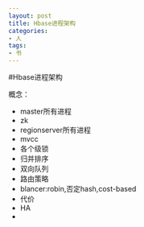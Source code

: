 ```yaml
---
layout: post
title: Hbase进程架构
categories:
- 人
tags:
- 书
---
```




#Hbase进程架构

概念：

- master所有进程
- zk
- regionserver所有进程
- mvcc
- 各个级锁
- 归并排序
- 双向队列
- 路由策略
- blancer:robin,否定hash,cost-based
- 代价
- HA
- 